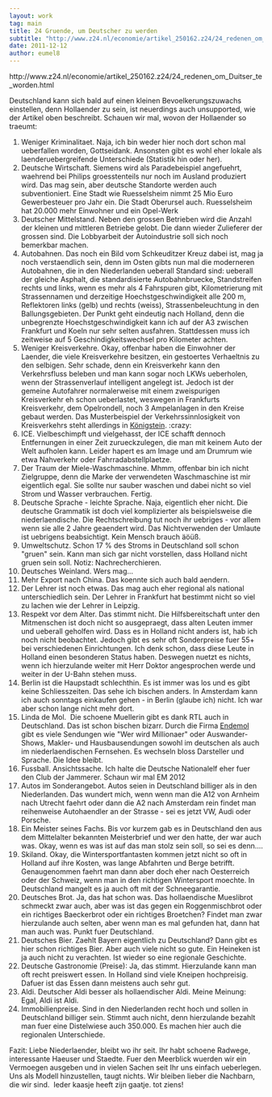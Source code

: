 ```yaml
---
layout: work
tag: main
title: 24 Gruende, um Deutscher zu werden
subtitle: "http://www.z24.nl/economie/artikel_250162.z24/24_redenen_om_Duitser_te_worden.html Deutschland kann sich bald auf einen kleinen Bevoelkerungszuwachs einstellen, denn Hollaender zu sein, ist neuerdings auch unsupported, wie der Artikel oben beschreibt.&hellip;"
date: 2011-12-12
author: eumel8
---
```


<p>http://www.z24.nl/economie/artikel_250162.z24/24_redenen_om_Duitser_te_worden.html</p>
<p>Deutschland kann sich bald auf einen kleinen Bevoelkerungszuwachs einstellen, denn Hollaender zu sein, ist neuerdings auch unsupported, wie der Artikel oben beschreibt. Schauen wir mal, wovon der Hollaender so traeumt:</p>
<ol>
<li>Weniger Kriminalitaet. Naja, ich bin weder hier noch dort schon mal ueberfallen worden, Gottseidank. Ansonsten gibt es wohl eher lokale als laenderuebergreifende Unterschiede (Statistik hin oder her). </li>
<li>Deutsche Wirtschaft. Siemens wird als Paradebeispiel angefuehrt, waehrend bei Philips groesstenteils nur noch im Ausland produziert wird. Das mag sein, aber deutsche Standorte werden auch subventioniert. Eine Stadt wie Ruesselsheim nimmt 25 Mio Euro Gewerbesteuer pro Jahr ein. Die Stadt Oberursel auch. Ruesselsheim hat 20.000 mehr Einwohner und ein Opel-Werk</li>
<li>Deutscher Mittelstand. Neben den grossen Betrieben wird die Anzahl der kleinen und mittleren Betriebe gelobt. Die dann wieder Zulieferer der grossen sind. Die Lobbyarbeit der Autoindustrie soll sich noch bemerkbar machen.</li>
<li>Autobahnen. Das noch ein Bild vom Schkeuditzer Kreuz dabei ist, mag ja noch verstaendlich sein, denn im Osten gibts nun mal die moderneren Autobahnen, die in den Niederlanden ueberall Standard sind: ueberall der gleiche Asphalt, die standardisierte Autobahnbruecke, Standstreifen rechts und links, wenn es mehr als 4 Fahrspuren gibt, Kilometrierung mit Strassennamen und derzeitige Hoechstgeschwindigkeit alle 200 m, Reflektoren links (gelb) und rechts (weiss), Strassenbeleuchtung in den Ballungsgebieten. Der Punkt geht eindeutig nach Holland, denn die unbegrenzte Hoechstgeschwindigkeit kann ich auf der A3 zwischen Frankfurt und Koeln nur sehr selten ausfahren. Stattdessen muss ich zeitweise auf 5 Geschindigkeitswechsel pro Kilometer achten.</li>
<li>Weniger Kreisverkehre. Okay, offenbar haben die Einwohner der Laender, die viele Kreisverkehre besitzen, ein gestoertes Verhaeltnis zu den selbigen. Sehr schade, denn ein Kreisverkehr kann den Verkehrsfluss beleben und man kann sogar noch LKWs ueberholen, wenn der Strassenverlauf intelligent angelegt ist. Jedoch ist der gemeine Autofahrer normalerweise mit einem zweispurigen Kreisverkehr eh schon ueberlastet, weswegen in Frankfurts Kreisverkehr, dem Opelrondell, noch 3 Ampelanlagen in den Kreise gebaut werden. Das Musterbeispiel der Verkehrssinnlosigkeit von Kreisverkehrs steht allerdings in <a href="http://www.alk-koenigstein.de/ThemaB8Kreisel.htm" target="_blank">Königstein</a>. :crazy:</li>
<li>ICE. Vielbeschimpft und vielgehasst, der ICE schafft dennoch Entfernungen in einer Zeit zurueckzulegen, die man mit keinem Auto der Welt aufholen kann. Leider hapert es am Image und am Drumrum wie etwa Nahverkehr oder Fahrradabstellplaetze. </li>
<li>Der Traum der Miele-Waschmaschine. Mhmm, offenbar bin ich nicht Zielgruppe, denn die Marke der verwendeten Waschmaschine ist mir eigentlich egal. Sie sollte nur sauber waschen und dabei nicht so viel Strom und Wasser verbrauchen. Fertig.</li>
<li>Deutsche Sprache - leichte Sprache. Naja, eigentlich eher nicht. Die deutsche Grammatik ist doch viel komplizierter als beispielsweise die niederlaendische. Die Rechtschreibung tut noch ihr uebriges - vor allem wenn sie alle 2 Jahre geaendert wird. Das Nichtverwenden der Umlaute ist uebrigens beabsichtigt. Kein Mensch brauch äöüß.</li>
<li>Umweltschutz. Schon 17 % des Stroms in Deutschland soll schon "gruen" sein. Kann man sich gar nicht vorstellen, dass Holland nicht gruen sein soll. Notiz: Nachrecherchieren.</li>
<li>Deutsches Weinland. Wers mag...</li>
<li>Mehr Export nach China. Das koennte sich auch bald aendern.</li>
<li>Der Lehrer ist noch etwas. Das mag auch eher regional als national unterschiedlich sein. Der Lehrer in Frankfurt hat bestimmt nicht so viel zu lachen wie der Lehrer in Leipzig.</li>
<li>Respekt vor dem Alter. Das stimmt nicht. Die Hilfsbereitschaft unter den Mitmenschen ist doch nicht so ausgepraegt, dass alten Leuten immer und ueberall geholfen wird. Dass es in Holland nicht anders ist, hab ich noch nicht beobachtet. Jedoch gibt es sehr oft Sonderpreise fuer 55+ bei verschiedenen Einrichtungen. Ich denk schon, dass diese Leute in Holland einen besonderen Status haben. Deswegen nuetzt es nichts, wenn ich hierzulande weiter mit Herr Doktor angesprochen werde und weiter in der U-Bahn stehen muss.</li>
<li>Berlin ist die Haupstadt schlechthin. Es ist immer was los und es gibt keine Schliesszeiten. Das sehe ich bischen anders. In Amsterdam kann ich auch sonntags einkaufen gehen - in Berlin (glaube ich) nicht. Ich war aber schon lange nicht mehr dort.</li>
<li>Linda de Mol.  Die schoene Muellerin gibt es dank RTL auch in Deutschland. Das ist schon bischen bizarr. Durch die Firma <a href="http://www.endemol.de/" target="_blank">Endemol</a> gibt es viele Sendungen wie "Wer wird Millionaer" oder Auswander-Shows, Makler- und Hausbausendungen sowohl im deutschen als auch im niederlaendischen Fernsehen. Es wechseln bloss Darsteller und Sprache. Die Idee bleibt.</li>
<li>Fussball. Ansichtssache. Ich halte die Deutsche Nationalelf eher fuer den Club der Jammerer. Schaun wir mal EM 2012</li>
<li>Autos im Sonderangebot. Autos seien in Deutschland billiger als in den Niederlanden. Das wundert mich, wenn wenn man die A12 von Arnheim nach Utrecht faehrt oder dann die A2 nach Amsterdam rein findet man reihenweise Autohaendler an der Strasse - sei es jetzt VW, Audi oder Porsche.</li>
<li>Ein Meister seines Fachs. Bis vor kurzem gab es in Deutschland den aus dem Mittelalter bekannten Meisterbrief und wer den hatte, der war auch was. Okay, wenn es was ist auf das man stolz sein soll, so sei es denn....</li>
<li>Skiland. Okay, die Wintersportfantasten kommen jetzt nicht so oft in Holland auf ihre Kosten, was lange Abfahrten und Berge betrifft. Genaugenommen faehrt man dann aber doch eher nach Oesterreich oder der Schweiz, wenn man in den richtigen Wintersport moechte. In Deutschland mangelt es ja auch oft mit der Schneegarantie.</li>
<li>Deutsches Brot. Ja, das hat schon was. Das hollaendische Mueslibrot schmeckt zwar auch, aber was ist das gegen ein Roggenmischbrot oder ein richtiges Baeckerbrot oder ein richtiges Broetchen? Findet man zwar hierzulande auch selten, aber wenn man es mal gefunden hat, dann hat man auch was. Punkt fuer Deutschland.</li>
<li>Deutsches Bier. Zaehlt Bayern eigentlich zu Deutschland? Dann gibt es hier schon richtiges Bier. Aber auch viele nicht so gute. Ein Heineken ist ja auch nicht zu verachten. Ist wieder so eine regionale Geschichte.</li>
<li>Deutsche Gastronomie (Preise): Ja, das stimmt. Hierzulande kann man oft recht preiswert essen. In Holland sind viele Kneipen hochpreisig. Dafuer ist das Essen dann meistens auch sehr gut.</li>
<li>Aldi. Deutscher Aldi besser als hollaendischer Aldi. Meine Meinung: Egal, Aldi ist Aldi.</li>
<li>Immobilienpreise. Sind in den Niederlanden recht hoch und sollen in Deutschland billiger sein. Stimmt auch nicht, denn hierzulande bezahlt man fuer eine Distelwiese auch 350.000. Es machen hier auch die regionalen Unterschiede.</li>
</ol>
<p>Fazit: Liebe Niederlaender, bleibt wo ihr seit. Ihr habt schoene Radwege, interessante Haeuser und Staedte. Fuer den Meerblick wuerden wir ein Vermoegen ausgeben und in vielen Sachen seit Ihr uns einfach ueberlegen.  Uns als Modell hinzustellen, taugt nichts. Wir bleiben lieber die Nachbarn, die wir sind.  Ieder kaasje heeft zijn gaatje. tot ziens!</p>
